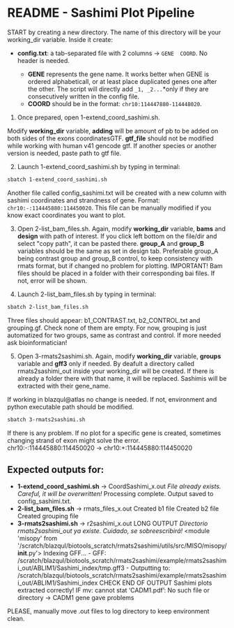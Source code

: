# **README - Sashimi Plot Pipeline**  

START by creating a new directory. The name of this directory will be your working_dir variable. Inside it create: 

- **config.txt**: a tab-separated file with 2 columns -> `GENE	COORD`. No header is needed.  

  - **GENE** represents the gene name. It works better when GENE is ordered alphabeticall, or at least place duplicated genes one after the other. The script will directly add `_1, _2...`*only if they are consecutively written in the config file.  
  - **COORD** should be in the format: `chr10:114447880-114448020`.  


1. Once prepared, open 1-extend_coord_sashimi.sh. 

Modify **working_dir** variable, **adding** will be amount of pb to be added on both sides of the exons coordinatesGTF. **gtf_file** should not be modified while working with human v41 gencode gtf. If another species or another version is needed, paste path to gtf file. 


2. Launch 1-extend_coord_sashimi.sh by typing in terminal: 
```bash
sbatch 1-extend_coord_sashimi.sh
```
Another file called config_sashimi.txt will be created with a new column with sashimi coordinates and strandness of gene. Format: `chr10:-:114445880:114450020`. This file can be manually modified if you know exact coordinates you want to plot. 

3. Open 2-list_bam_files.sh. 
Again, modify **working_dir** variable, **bams** and **design** with path of interest. If you click left bottom on the file/dir and select "copy path", it can be pasted there. **group_A** and **group_B** variables should be the same as set in design tab. Preferable group_A being contrast group and group_B control, to keep consistency with rmats format, but if changed no problem for plotting. 
IMPORTANT! Bam files should be placed in a folder with their corresponding bai files. If not, error will be shown. 
   
4. Launch 2-list_bam_files.sh by typing in terminal: 
```bash
sbatch 2-list_bam_files.sh
```
Three files should appear: b1_CONTRAST.txt, b2_CONTROL.txt and grouping.gf. Check none of them are empty. For now, grouping is just automatized for two groups, same as contrast and control. If more needed ask bioinformatician!

5. Open 3-rmats2sashimi.sh. Again, modify **working_dir** variable, **groups** variable and **gff3** only if needed. By deafult a directory called rmats2sashimi_out inside your working_dir will be created. If there is already a folder there with that name, it will be replaced. Sashimis will be extracted with their gene_name.

If working in blazqul@atlas no change is needed. If not, environment and python executable path should be modified. 

```bash
sbatch 3-rmats2sashimi.sh
```

If there is any problem. If no plot for a specific gene is created, sometimes changing strand of exon might solve the error. 
chr10:-:114445880:114450020 -> chr10:+:114445880:114450020


## Expected outputs for:
- **1-extend_coord_sashimi.sh** -> CoordSashimi_x.out
    *File already exists. Careful, it will be overwritten!*
    Processing complete. Output saved to config_sashimi.txt.
- **2-list_bam_files.sh** -> rmats_files_x.out
    Created b1 file
    Created b2 file
    Created grouping file
- **3-rmats2sashimi.sh** -> r2sashimi_x.out
  LONG OUTPUT
    *Directorio rmats2sashimi_out ya existe. Cuidado, se sobreescribirá!*
    <module 'misopy' from '/scratch/blazqul/biotools_scratch/rmats2sashimi/utils/src/MISO/misopy/__init__.py'>
    Indexing GFF...
      - GFF: /scratch/blazqul/biotools_scratch/rmats2sashimi/example/rmats2sashimi_out/ABLIM1/Sashimi_index/tmp.gff3
      - Outputting to: /scratch/blazqul/biotools_scratch/rmats2sashimi/example/rmats2sashimi_out/ABLIM1/Sashimi_index
  CHECK END OF OUTPUT
    Sashimi plots extracted correctly!
    IF mv: cannot stat ‘CADM1.pdf’: No such file or directory -> CADM1 gene gave problems



PLEASE, manually move .out files to log directory to keep environment clean. 

